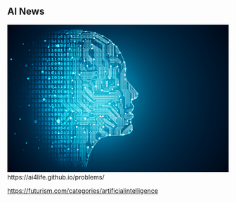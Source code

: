 ## AI News
<img src="https://github.com/ai4life/news/blob/master/ai.jpg" alt="AI">
https://ai4life.github.io/problems/

https://futurism.com/categories/artificialintelligence

